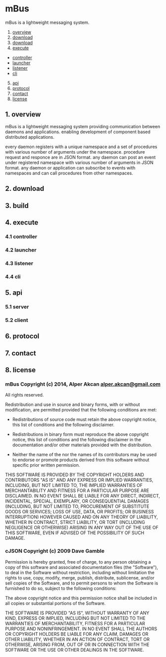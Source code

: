 # mBus #

mBus is a lightweight messaging system.

1. <a href="#1-overview">overview</a>
2. <a href="#2-download">download</a>
3. <a href="#3-build">download</a>
4. <a href="#4-execute">execute</a>
  - <a href="#41-controller">controller</a>
  - <a href="#42-launcher">launcher</a>
  - <a href="#43-listener">listener</a>
  - <a href="#44-cli">cli</a>
5. <a href="#5-api">api</a>
6. <a href="#6-protocol">protocol</a>
7. <a href="#7-contact">contact</a>
8. <a href="#8-license">license</a>

## 1. overview ##

mBus is a lightweight messaging system providing communication between daemons 
and applications. enabling development of component based distributed
applications.

every daemon registers with a unique namespace and a set of procedures with
various number of arguments under the namespace. procedure request and responce
are in JSON format. any daemon can post an event under registered namespace
with various number of arguments in JSON format. any daemon or application can
subscribe to events with namespaces and can call procedures from other
namespaces.

## 2. download ##

## 3. build ##

## 4. execute ##

### 4.1 controller ###

### 4.2 launcher ###

### 4.3 listener ###

### 4.4 cli ###

## 5. api ##

### 5.1 server ###

### 5.2 client ###

## 6. protocol ##

## 7. contact ##

## 8. license ##

### mBus Copyright (c) 2014, Alper Akcan <alper.akcan@gmail.com> ###

All rights reserved.

Redistribution and use in source and binary forms, with or without
modification, are permitted provided that the following conditions are met:

  - Redistributions of source code must retain the above copyright
    notice, this list of conditions and the following disclaimer.

  - Redistributions in binary form must reproduce the above copyright
    notice, this list of conditions and the following disclaimer in the
    documentation and/or other materials provided with the distribution.

  - Neither the name of the <Alper Akcan> nor the
    names of its contributors may be used to endorse or promote products
    derived from this software without specific prior written permission.

THIS SOFTWARE IS PROVIDED BY THE COPYRIGHT HOLDERS AND CONTRIBUTORS "AS IS" AND
ANY EXPRESS OR IMPLIED WARRANTIES, INCLUDING, BUT NOT LIMITED TO, THE IMPLIED
WARRANTIES OF MERCHANTABILITY AND FITNESS FOR A PARTICULAR PURPOSE ARE
DISCLAIMED. IN NO EVENT SHALL <COPYRIGHT HOLDER> BE LIABLE FOR ANY
DIRECT, INDIRECT, INCIDENTAL, SPECIAL, EXEMPLARY, OR CONSEQUENTIAL DAMAGES
(INCLUDING, BUT NOT LIMITED TO, PROCUREMENT OF SUBSTITUTE GOODS OR SERVICES;
LOSS OF USE, DATA, OR PROFITS; OR BUSINESS INTERRUPTION) HOWEVER CAUSED AND
ON ANY THEORY OF LIABILITY, WHETHER IN CONTRACT, STRICT LIABILITY, OR TORT
(INCLUDING NEGLIGENCE OR OTHERWISE) ARISING IN ANY WAY OUT OF THE USE OF THIS
SOFTWARE, EVEN IF ADVISED OF THE POSSIBILITY OF SUCH DAMAGE.

### cJSON Copyright (c) 2009 Dave Gamble ###
 
Permission is hereby granted, free of charge, to any person obtaining a copy
of this software and associated documentation files (the "Software"), to deal
in the Software without restriction, including without limitation the rights
to use, copy, modify, merge, publish, distribute, sublicense, and/or sell
copies of the Software, and to permit persons to whom the Software is
furnished to do so, subject to the following conditions:
 
The above copyright notice and this permission notice shall be included in
all copies or substantial portions of the Software.
 
THE SOFTWARE IS PROVIDED "AS IS", WITHOUT WARRANTY OF ANY KIND, EXPRESS OR
IMPLIED, INCLUDING BUT NOT LIMITED TO THE WARRANTIES OF MERCHANTABILITY,
FITNESS FOR A PARTICULAR PURPOSE AND NONINFRINGEMENT. IN NO EVENT SHALL THE
AUTHORS OR COPYRIGHT HOLDERS BE LIABLE FOR ANY CLAIM, DAMAGES OR OTHER
LIABILITY, WHETHER IN AN ACTION OF CONTRACT, TORT OR OTHERWISE, ARISING FROM,
OUT OF OR IN CONNECTION WITH THE SOFTWARE OR THE USE OR OTHER DEALINGS IN
THE SOFTWARE.

